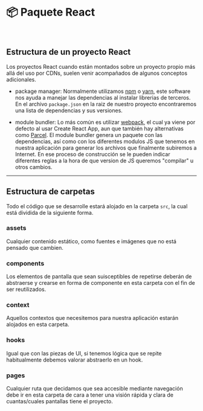 <!-- section-title: 📦 Paquete React -->

# 📦 Paquete React

<br />

## Estructura de un proyecto React

Los proyectos React cuando están montados sobre un proyecto propio más allá del uso por CDNs, suelen venir acompañados de algunos conceptos adicionales.

- package manager: Normalmente utilizamos [npm](https://www.npmjs.com/) o [yarn](https://yarnpkg.com/), este software nos ayuda a manejar las dependencias al instalar librerias de terceros. En el archivo `package.json` en la raiz de nuestro proyecto encontraremos una lista de dependencias y sus versiones.

- module bundler: Lo más común es utilizar [webpack](https://webpack.js.org/), el cual ya viene por defecto al usar Create React App, aun que también hay alternativas como [Parcel](https://parceljs.org/). El module bundler genera un paquete con las dependencias, así como con los diferentes modulos JS que tenemos en nuestra aplicación para generar los archivos que finalmente subiremos a Internet. En ese proceso de construcción se le pueden indicar diferentes reglas a la hora de que version de JS queremos "compilar" u otros cambios.

---

## Estructura de carpetas

Todo el código que se desarrolle estará alojado en la carpeta `src`, la cual está dividida de la siguiente forma.

### assets

Cualquier contenido estático, como fuentes e imágenes que no está pensado que cambien.

### components

Los elementos de pantalla que sean suisceptibles de repetirse deberán de abstraerse y crearse en forma de componente en esta carpeta con el fin de ser reutilizados.

### context

Aquellos contextos que necesitemos para nuestra aplicación estarán alojados en esta carpeta.

### hooks

Igual que con las piezas de UI, si tenemos lógica que se repite habitualmente debemos valorar abstraerlo en un hook.

### pages

Cualquier ruta que decidamos que sea accesible mediante navegación debe ir en esta carpeta de cara a tener una visión rápida y clara de cuantas/cuales pantallas tiene el proyecto.